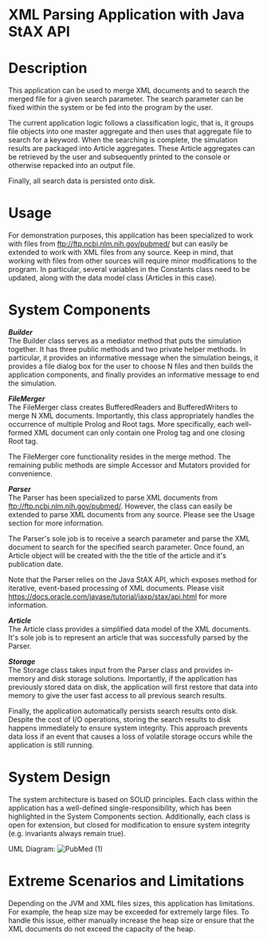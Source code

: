 # XML Parsing Application with Java StAX API

# Description
This application can be used to merge XML documents and to search the merged file for a given search parameter. The 
search parameter can be fixed within the system or be fed into the program by the user. 

The current application logic follows a classification logic, that is, it groups file objects into one master aggregate 
and then uses that aggregate file to search for a keyword. When the searching is complete, the simulation results are 
packaged into Article aggregates. These Article aggregates can be retrieved by the user and subsequently printed to the 
console or otherwise repacked into an output file. 

Finally, all search data is persisted onto disk.

# Usage
For demonstration purposes, this application has been specialized to work with files from 
ftp://ftp.ncbi.nlm.nih.gov/pubmed/ but can easily be extended to work with XML files from any source. Keep in mind, 
that working with files from other sources will require minor modifications to the program. In particular, several 
variables in the Constants class need to be updated, along with the data model class (Articles in this case).

# System Components
***Builder***\
The Builder class serves as a mediator method that puts the simulation together. It has three public methods and two 
private helper methods. In particular, it provides an informative message when the simulation beings, it provides a 
file dialog box for the user to choose N files and then builds the application components, and finally provides an 
informative message to end the simulation.

***FileMerger***\
The FileMerger class creates BufferedReaders and BufferedWriters to merge N XML documents. Importantly, this class
appropriately handles the occurrence of multiple Prolog and Root tags. More specifically, each well-formed XML document 
can only contain one Prolog tag and one closing Root tag.

The FileMerger core functionality resides in the merge method. The remaining public methods are simple Accessor and 
Mutators provided for convenience. 

***Parser***\
The Parser has been specialized to parse XML documents from ftp://ftp.ncbi.nlm.nih.gov/pubmed/. However, the class
can easily be extended to parse XML documents from any source. Please see the Usage section for more information.

The Parser's sole job is to receive a search parameter and parse the XML document to search for the specified search 
parameter. Once found, an Article object will be created with the the title of the article and it's publication
date. 

Note that the Parser relies on the Java StAX API, which exposes method for iterative, event-based processing of XML 
documents. Please visit https://docs.oracle.com/javase/tutorial/jaxp/stax/api.html for more information.

***Article***\
The Article class provides a simplified data model of the XML documents. It's sole job is to represent an article that
was successfully parsed by the Parser. 

***Storage***\
The Storage class takes input from the Parser class and provides in-memory and disk storage solutions. Importantly, if 
the application has previously stored data on disk, the application will first restore that data into memory to give 
the user fast access to all previous search results.

Finally, the application automatically persists search results onto disk. Despite the cost of I/O operations, storing 
the search results to disk happens immediately to ensure system integrity. This approach prevents data loss if an event 
that causes a loss of volatile storage occurs while the application is still running.

# System Design
The system architecture is based on SOLID principles. Each class within the application has a well-defined 
single-responsibility, which has been highlighted in the System Components section. Additionally, each class is open
for extension, but closed for modification to ensure system integrity (e.g. invariants always remain true).

UML Diagram:
![PubMed (1)](https://user-images.githubusercontent.com/12025538/93641173-d8d80580-f9c9-11ea-9ddd-929ad83683fd.png)

# Extreme Scenarios and Limitations
Depending on the JVM and XML files sizes, this application has limitations. For example, the heap size may be exceeded
for extremely large files. To handle this issue, either manually increase the heap size or ensure that the XML documents
do not exceed the capacity of the heap.

